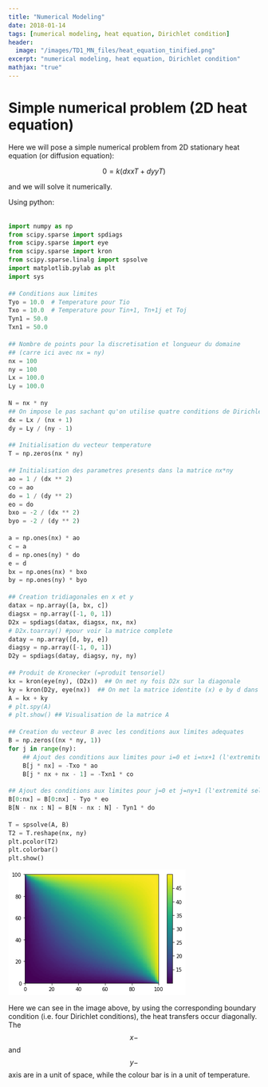 ```yaml
---
title: "Numerical Modeling"
date: 2018-01-14
tags: [numerical modeling, heat equation, Dirichlet condition]
header:
  image: "/images/TD1_MN_files/heat_equation_tinified.png"
excerpt: "numerical modeling, heat equation, Dirichlet condition"
mathjax: "true"
---
```


# Simple numerical problem (2D heat equation)

Here we will pose a simple numerical problem from 2D stationary heat equation (or diffusion equation):

$$ 0 = k( dxxT + dyyT ) $$

and we will solve it numerically.

Using python:
```python

import numpy as np
from scipy.sparse import spdiags
from scipy.sparse import eye
from scipy.sparse import kron
from scipy.sparse.linalg import spsolve
import matplotlib.pylab as plt
import sys

## Conditions aux limites
Tyo = 10.0  # Temperature pour Tio
Txo = 10.0  # Temperature pour Tin+1, Tn+1j et Toj
Tyn1 = 50.0
Txn1 = 50.0

## Nombre de points pour la discretisation et longueur du domaine
## (carre ici avec nx = ny)
nx = 100
ny = 100
Lx = 100.0
Ly = 100.0

N = nx * ny
## On impose le pas sachant qu'on utilise quatre conditions de Dirichlet
dx = Lx / (nx + 1)
dy = Ly / (ny - 1)

## Initialisation du vecteur temperature
T = np.zeros(nx * ny)

## Initialisation des parametres presents dans la matrice nx*ny
ao = 1 / (dx ** 2)
co = ao
do = 1 / (dy ** 2)
eo = do
bxo = -2 / (dx ** 2)
byo = -2 / (dy ** 2)

a = np.ones(nx) * ao
c = a
d = np.ones(ny) * do
e = d
bx = np.ones(nx) * bxo
by = np.ones(ny) * byo

## Creation tridiagonales en x et y
datax = np.array([a, bx, c])
diagsx = np.array([-1, 0, 1])
D2x = spdiags(datax, diagsx, nx, nx)
# D2x.toarray() #pour voir la matrice complete
datay = np.array([d, by, e])
diagsy = np.array([-1, 0, 1])
D2y = spdiags(datay, diagsy, ny, ny)

## Produit de Kronecker (=produit tensoriel)
kx = kron(eye(ny), (D2x))  ## On met ny fois D2x sur la diagonale
ky = kron(D2y, eye(nx))  ## On met la matrice identite (x) e by d dans D2y
A = kx + ky
# plt.spy(A)
# plt.show() ## Visualisation de la matrice A

## Creation du vecteur B avec les conditions aux limites adequates
B = np.zeros((nx * ny, 1))
for j in range(ny):
    ## Ajout des conditions aux limites pour i=0 et i=nx+1 (l'extremité selon x)
    B[j * nx] = -Txo * ao
    B[j * nx + nx - 1] = -Txn1 * co

## Ajout des conditions aux limites pour j=0 et j=ny+1 (l'extremité selon y)
B[0:nx] = B[0:nx] - Tyo * eo
B[N - nx : N] = B[N - nx : N] - Tyn1 * do

T = spsolve(A, B)
T2 = T.reshape(nx, ny)
plt.pcolor(T2)
plt.colorbar()
plt.show()
```

![png](/images/TD1_MN_files/TD1_MN_0_0_tinified.png)

Here we can see in the image above, by using the corresponding boundary condition (i.e. four Dirichlet conditions), the heat transfers occur diagonally. The $$x-$$ and $$y-$$axis are in a unit of space, while the colour bar is in a unit of temperature.
